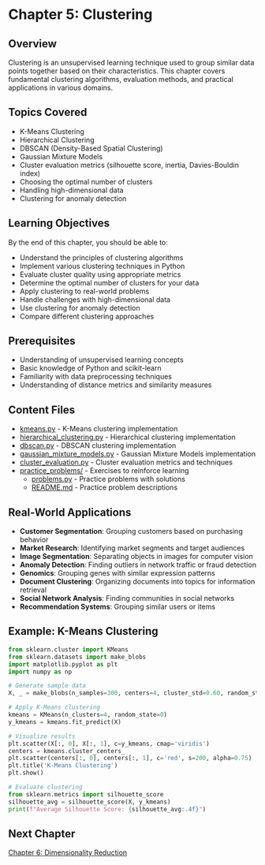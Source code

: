 # Chapter 5: Clustering

## Overview
Clustering is an unsupervised learning technique used to group similar data points together based on their characteristics. This chapter covers fundamental clustering algorithms, evaluation methods, and practical applications in various domains.

## Topics Covered
- K-Means Clustering
- Hierarchical Clustering
- DBSCAN (Density-Based Spatial Clustering)
- Gaussian Mixture Models
- Cluster evaluation metrics (silhouette score, inertia, Davies-Bouldin index)
- Choosing the optimal number of clusters
- Handling high-dimensional data
- Clustering for anomaly detection

## Learning Objectives
By the end of this chapter, you should be able to:
- Understand the principles of clustering algorithms
- Implement various clustering techniques in Python
- Evaluate cluster quality using appropriate metrics
- Determine the optimal number of clusters for your data
- Apply clustering to real-world problems
- Handle challenges with high-dimensional data
- Use clustering for anomaly detection
- Compare different clustering approaches

## Prerequisites
- Understanding of unsupervised learning concepts
- Basic knowledge of Python and scikit-learn
- Familiarity with data preprocessing techniques
- Understanding of distance metrics and similarity measures

## Content Files
- [kmeans.py](kmeans.py) - K-Means clustering implementation
- [hierarchical_clustering.py](hierarchical_clustering.py) - Hierarchical clustering implementation
- [dbscan.py](dbscan.py) - DBSCAN clustering implementation
- [gaussian_mixture_models.py](gaussian_mixture_models.py) - Gaussian Mixture Models implementation
- [cluster_evaluation.py](cluster_evaluation.py) - Cluster evaluation metrics and techniques
- [practice_problems/](practice_problems/) - Exercises to reinforce learning
  - [problems.py](practice_problems/problems.py) - Practice problems with solutions
  - [README.md](practice_problems/README.md) - Practice problem descriptions

## Real-World Applications
- **Customer Segmentation**: Grouping customers based on purchasing behavior
- **Market Research**: Identifying market segments and target audiences
- **Image Segmentation**: Separating objects in images for computer vision
- **Anomaly Detection**: Finding outliers in network traffic or fraud detection
- **Genomics**: Grouping genes with similar expression patterns
- **Document Clustering**: Organizing documents into topics for information retrieval
- **Social Network Analysis**: Finding communities in social networks
- **Recommendation Systems**: Grouping similar users or items

## Example: K-Means Clustering
```python
from sklearn.cluster import KMeans
from sklearn.datasets import make_blobs
import matplotlib.pyplot as plt
import numpy as np

# Generate sample data
X, _ = make_blobs(n_samples=300, centers=4, cluster_std=0.60, random_state=0)

# Apply K-Means clustering
kmeans = KMeans(n_clusters=4, random_state=0)
y_kmeans = kmeans.fit_predict(X)

# Visualize results
plt.scatter(X[:, 0], X[:, 1], c=y_kmeans, cmap='viridis')
centers = kmeans.cluster_centers_
plt.scatter(centers[:, 0], centers[:, 1], c='red', s=200, alpha=0.75)
plt.title('K-Means Clustering')
plt.show()

# Evaluate clustering
from sklearn.metrics import silhouette_score
silhouette_avg = silhouette_score(X, y_kmeans)
print(f"Average Silhouette Score: {silhouette_avg:.4f}")
```

## Next Chapter
[Chapter 6: Dimensionality Reduction](../06_dimensionality_reduction/)